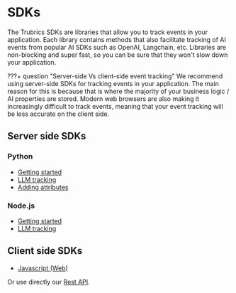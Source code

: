 # SDKs

The Trubrics SDKs are libraries that allow you to track events in your application. Each library contains methods that also facilitate tracking of AI events from popular AI SDKs such as OpenAI, Langchain, etc. Libraries are non-blocking and super fast, so you can be sure that they won't slow down your application.

???+ question "Server-side Vs client-side event tracking"
    We recommend using server-side SDKs for tracking events in your application. The main reason for this is because that is where the majority of your business logic / AI properties are stored. Modern web browsers are also making it increasingly difficult to track events, meaning that your event tracking will be less accurate on the client side.

## Server side SDKs

### Python
- [Getting started](python.md)
- [LLM tracking](python_llm_tracking.md)
- [Adding attributes](python_attributes.md)

### Node.js
- [Getting started](node.md)
- [LLM tracking](node_llm_tracking.md)

## Client side SDKs
- [Javascript (Web)](javascript.md)

Or use directly our [Rest API](../../api_reference/api_reference.md).
